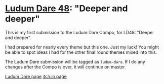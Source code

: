 # [Ludum Dare 48](https://ldjam.com/events/ludum-dare/48): "Deeper and deeper"

This is my first submission to the Ludum Dare Compo, for LD48: "Deeper and deeper".

I had prepared for nearly every theme but this one. Just my luck! You might be able to spot ideas I had for the other final round themes mixed into this.

The Ludum Dare submission will be tagged as `ludum-dare`. If I do any changes after the Compo is over, it will continue on master.

[Ludum Dare page](https://ldjam.com/events/ludum-dare/48/$243165)
[itch.io page](https://gorialis.itch.io/ld48-winch)
